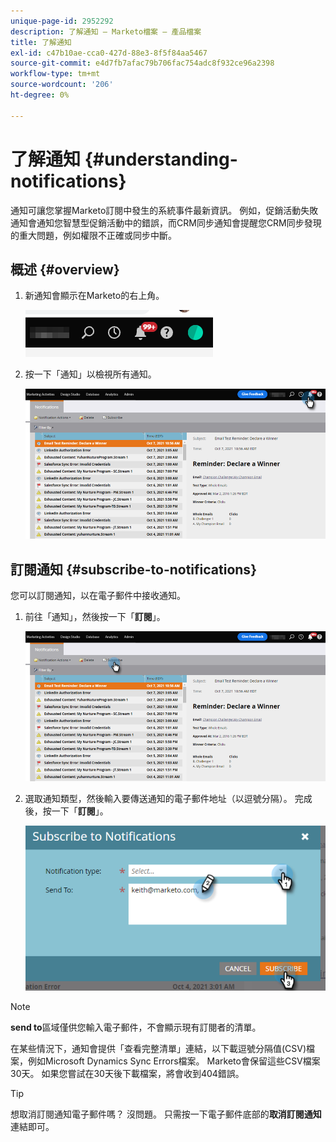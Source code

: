 ```yaml
---
unique-page-id: 2952292
description: 了解通知 — Marketo檔案 — 產品檔案
title: 了解通知
exl-id: c47b10ae-cca0-427d-88e3-8f5f84aa5467
source-git-commit: e4d7fb7afac79b706fac754adc8f932ce96a2398
workflow-type: tm+mt
source-wordcount: '206'
ht-degree: 0%

---
```


# 了解通知 {#understanding-notifications}

通知可讓您掌握Marketo訂閱中發生的系統事件最新資訊。 例如，促銷活動失敗通知會通知您智慧型促銷活動中的錯誤，而CRM同步通知會提醒您CRM同步發現的重大問題，例如權限不正確或同步中斷。

## 概述 {#overview}

1. 新通知會顯示在Marketo的右上角。

   ![](assets/understanding-notifications-1.png)

1. 按一下「通知」以檢視所有通知。

   ![](assets/understanding-notifications-2.png)

## 訂閱通知 {#subscribe-to-notifications}

您可以訂閱通知，以在電子郵件中接收通知。

1. 前往「通知」，然後按一下「**訂閱**」。

   ![](assets/understanding-notifications-3.png)

1. 選取通知類型，然後輸入要傳送通知的電子郵件地址（以逗號分隔）。 完成後，按一下「**訂閱**」。

   ![](assets/understanding-notifications-4.png)

>[!NOTE]
>
>**send to**&#x200B;區域僅供您輸入電子郵件，不會顯示現有訂閱者的清單。

在某些情況下，通知會提供「查看完整清單」連結，以下載逗號分隔值(CSV)檔案，例如Microsoft Dynamics Sync Errors檔案。 Marketo會保留這些CSV檔案30天。 如果您嘗試在30天後下載檔案，將會收到404錯誤。

>[!TIP]
>
>想取消訂閱通知電子郵件嗎？ 沒問題。 只需按一下電子郵件底部的&#x200B;**取消訂閱通知**&#x200B;連結即可。
